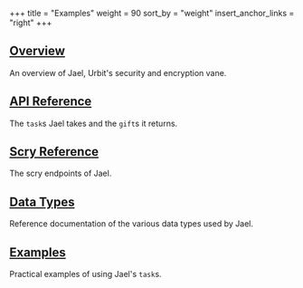 +++
title = "Examples"
weight = 90
sort_by = "weight"
insert_anchor_links = "right"
+++

## [Overview](/system/kernel/jael)

An overview of Jael, Urbit's security and encryption vane.

## [API Reference](/system/kernel/jael/reference/tasks)

The `task`s Jael takes and the `gift`s it returns.

## [Scry Reference](/system/kernel/jael/reference/scry)

The scry endpoints of Jael.

## [Data Types](/system/kernel/jael/reference/data-types)

Reference documentation of the various data types used by Jael.

## [Examples](/system/kernel/arvo/jael/examples)

Practical examples of using Jael's `task`s.
